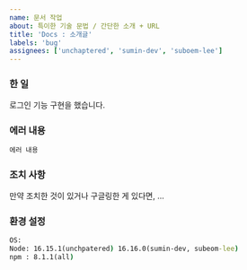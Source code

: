 ```yaml
---
name: 문서 작업
about: 특이한 기술 문법 / 간단한 소개 + URL
title: 'Docs : 소개글'
labels: 'bug'
assignees: ['unchaptered', 'sumin-dev', 'suboem-lee']
---
```


### 한 일

로그인 기능 구현을 했습니다.

### 에러 내용

```cmd
에러 내용
```

### 조치 사항

만약 조치한 것이 있거나 구글링한 게 있다면, ...

### 환경 설정

```cmd
OS:
Node: 16.15.1(unchpatered) 16.16.0(sumin-dev, subeom-lee)
npm : 8.1.1(all)
```
